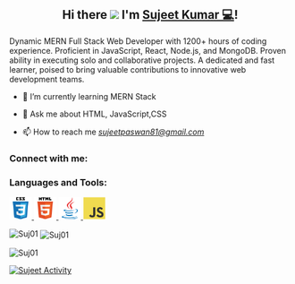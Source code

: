 <h2 align="center">
  Hi there <img src="https://media.giphy.com/media/hvRJCLFzcasrR4ia7z/giphy.gif" width="28"> I'm <a href="linkedin.com/in/sujeet-kumar-2b4750195">Sujeet Kumar 💻</a>!
</h2>


Dynamic MERN Full Stack Web Developer with 1200+ hours of coding experience. Proficient in JavaScript, React, Node.js, and MongoDB. Proven ability in executing solo and collaborative projects. A dedicated and fast learner, poised to bring valuable contributions to innovative web development teams.



- 🌱 I’m currently learning MERN Stack

- 💬 Ask me about HTML, JavaScript,CSS

- 📫 How to reach me *sujeetpaswan81@gmail.com*

<h3 align="left">Connect with me:</h3>
<p align="left">
</p>

<h3 align="left">Languages and Tools:</h3>
<p align="left"> <a href="https://www.w3schools.com/css/" target="_blank" rel="noreferrer"> <img src="https://raw.githubusercontent.com/devicons/devicon/master/icons/css3/css3-original-wordmark.svg" alt="css3" width="40" height="40"/> </a> <a href="https://www.w3.org/html/" target="_blank" rel="noreferrer"> <img src="https://raw.githubusercontent.com/devicons/devicon/master/icons/html5/html5-original-wordmark.svg" alt="html5" width="40" height="40"/> </a> <a href="https://www.java.com" target="_blank" rel="noreferrer"> <img src="https://raw.githubusercontent.com/devicons/devicon/master/icons/java/java-original.svg" alt="java" width="40" height="40"/> </a> <a href="https://developer.mozilla.org/en-US/docs/Web/JavaScript" target="_blank" rel="noreferrer"> <img src="https://raw.githubusercontent.com/devicons/devicon/master/icons/javascript/javascript-original.svg" alt="javascript" width="40" height="40"/> </a> </p>

<p><img align="left" src="https://github-readme-stats.vercel.app/api/top-langs?username=Suj01&show_icons=true&locale=en&layout=compact" alt="Suj01" /></p>

<p>&nbsp;<img align="center" src="https://github-readme-stats.vercel.app/api?username=Suj01&show_icons=true&locale=en" alt="Suj01" /></p>

<p><img align="center" src="https://github-readme-streak-stats.herokuapp.com/?user=Suj01&" alt="Suj01" /></p>
<a href="https://github-readme-stats.vercel.app/api/top-langs/?username=Suj01&theme=tokyonight"></a>
<a href="https://github.com/Suj01"><img alt="Sujeet Activity" src="https://github-readme-activity-graph.vercel.app/graph?username=Suj01&bg_color=ffcfe9&color=9e4c98&line=9e4c98&point=403d3d&area=true&hide_border=true" /></a>
